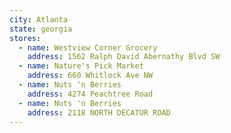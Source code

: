 ```yaml
---
city: Atlanta
state: georgia
stores:
  - name: Westview Corner Grocery
    address: 1562 Ralph David Abernathy Blvd SW
  - name: Nature's Pick Market
    address: 660 Whitlock Ave NW
  - name: Nuts 'n Berries
    address: 4274 Peachtree Road
  - name: Nuts 'n Berries
    address: 2118 NORTH DECATUR ROAD
---
```

